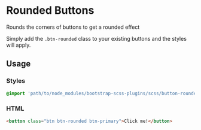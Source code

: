 # Rounded Buttons

Rounds the corners of buttons to get a rounded effect

Simply add the `.btn-rounded` class to your existing buttons and the styles will apply.

## Usage

### Styles

```scss
@import 'path/to/node_modules/bootstrap-scss-plugins/scss/button-rounded';
```

### HTML

```html
<button class="btn btn-rounded btn-primary">Click me!</button>
```
